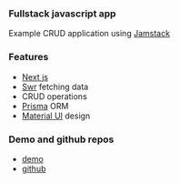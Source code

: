 ### Fullstack javascript app

Example CRUD application using [Jamstack](https://jamstack.org/)

### Features

- [Next js](https://nextjs.org/)
- [Swr](https://swr.vercel.app/) fetching data
- CRUD operations
- [Prisma](https://www.prisma.io/) ORM
- [Material UI](https://material-ui.com/) design

### Demo and github repos

- [demo](https://markoni-nextjs-prisma.vercel.app/)
- [github](https://github.com/markopredovic/nextjs-prisma)
